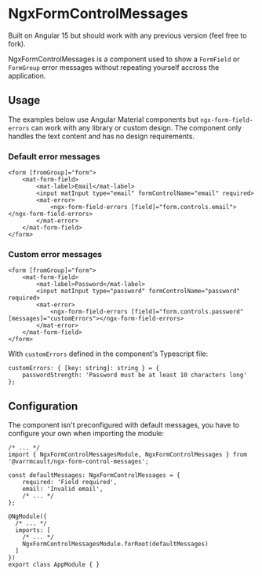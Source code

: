 # NgxFormControlMessages

Built on Angular 15 but should work with any previous version (feel free to fork).

NgxFormControlMessages is a component used to show a `FormField` or `FormGroup` error messages without repeating yourself accross the application.

## Usage

The examples below use Angular Material components but `ngx-form-field-errors` can work with any library or custom design. The component only handles the text content and has no design requirements.

### Default error messages

```
<form [fromGroup]="form">
    <mat-form-field>
        <mat-label>Email</mat-label>
        <input matInput type="email" formControlName="email" required>
        <mat-error>
            <ngx-form-field-errors [field]="form.controls.email"></ngx-form-field-errors>
        </mat-error>
    </mat-form-field>
</form>
```

### Custom error messages

```
<form [fromGroup]="form">
    <mat-form-field>
        <mat-label>Password</mat-label>
        <input matInput type="password" formControlName="password" required>
        <mat-error>
            <ngx-form-field-errors [field]="form.controls.password" [messages]="customErrors"></ngx-form-field-errors>
        </mat-error>
    </mat-form-field>
</form>
```

With `customErrors` defined in the component's Typescript file:

```
customErrors: { [key: string]: string } = {
    passwordStrength: 'Password must be at least 10 characters long'
};
```

## Configuration

The component isn't preconfigured with default messages, you have to configure your own when importing the module:

```
/* ... */
import { NgxFormControlMessagesModule, NgxFormControlMessages } from '@varrmcault/ngx-form-control-messages';

const defaultMessages: NgxFormControlMessages = {
    required: 'Field required',
    email: 'Invalid email',
    /* ... */
};

@NgModule({
  /* ... */
  imports: [
    /* ... */
    NgxFormControlMessagesModule.forRoot(defaultMessages)
  ]
})
export class AppModule { }
```
